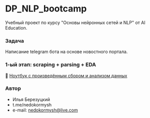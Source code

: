# DP_NLP_bootcamp

Учебный проект по курсу "Основы нейронных сетей и NLP" от AI Education.

### Задача

Написание telegram бота на основе новостного портала.

### 1-ый этап: scraping + parsing + EDA

🔭 [Ноутбук с произведённым сбором и анализом данных](https://github.com/nedokormysh/lin_models_presentation/blob/eda_streamlit/EDA.ipynb) 


### Автор 
* Илья Березуцкий
* t.me/nedokormysh
* e-mail: nedokormysh@live.com

